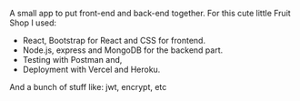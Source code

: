 A small app to put front-end and back-end together. 
For this cute little Fruit Shop I used:

* React, Bootstrap for React and CSS for frontend.
* Node.js, express and MongoDB for the backend part. 
* Testing with Postman and,  
* Deployment with Vercel and Heroku.

And a bunch of stuff like: jwt, encrypt, etc

